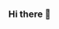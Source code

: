 ### Hi there 👋

<!--
**elva329/elva329** is a ✨ _special_ ✨ repository because its `README.md` (this file) appears on your GitHub profile.

Here are some ideas to get you started:

- 🤔 I’m looking for frontend jobs now
- 🌱 I’m currently learning react hooks
- 👯 I’m looking forward to collaborating with fun people who also have strong technical skills and mindset
- 😄 Fun fact: my favorite subject when I was at school was English, not CS
-->

